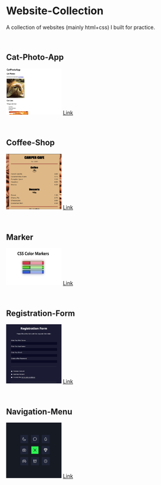 # Website-Collection

A collection of websites (mainly html+css) I built for practice.

<br />

## Cat-Photo-App
[<img src="./cat-photo-app/cat-photo-app.jpg" width="150" height="125">](https://wenbin1354.github.io/Website-Collection/cat-photo-app/cat-photo-app.html)
[Link](https://wenbin1354.github.io/Website-Collection/cat-photo-app/cat-photo-app.html)

<br />

## Coffee-Shop
[<img src="./coffee-shop/coffee-shop.jpg" width="150" height="150">](https://wenbin1354.github.io/Website-Collection/coffee-shop/coffee-shop.html)
[Link](https://wenbin1354.github.io/Website-Collection/coffee-shop/coffee-shop.html)

<br />

## Marker
[<img src="./marker/marker.jpg" width="150" height="100">](https://wenbin1354.github.io/Website-Collection/marker/marker.html)
[Link](https://wenbin1354.github.io/Website-Collection/marker/marker.html)

<br />

## Registration-Form
[<img src="./registration-form/registration-form.jpg" width="150" height="160">](https://wenbin1354.github.io/Website-Collection/registration-form/registration-form.html)
[Link](https://wenbin1354.github.io/Website-Collection/registration-form/registration-form.html)

<br />

## Navigation-Menu
[<img src="./navigation-menu/navigation-menu.jpg" width="150" height="150">](https://wenbin1354.github.io/Website-Collection/navigation-menu/navigation-menu.html)
[Link](https://wenbin1354.github.io/Website-Collection/navigation-menu/navigation-menu.html)